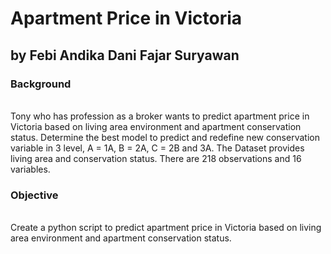 # Apartment Price in Victoria
## by Febi Andika Dani Fajar Suryawan

### Background  
<br>
Tony who has profession as a broker wants to predict apartment price in Victoria based on living area environment and apartment conservation status. Determine the best model to predict and redefine new conservation variable in 3 level, A = 1A, B = 2A, C = 2B and 3A. 
The Dataset provides living area and conservation status. There are 218 observations and 16 variables.

### Objective
<br>
Create a python script to predict apartment price in Victoria based on living area environment and apartment conservation status.
